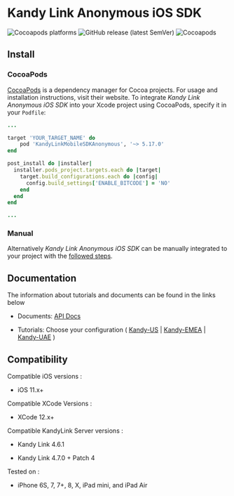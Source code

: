 # Kandy Link Anonymous iOS SDK

<p>
    <img alt="Cocoapods platforms" src="https://img.shields.io/cocoapods/p/KandyLinkMobileSDKAnonymous">
    <img alt="GitHub release (latest SemVer)" src="https://img.shields.io/github/v/release/kandy-io/kandy-anonymous-ios-sdk">
    <img alt="Cocoapods" src="https://img.shields.io/cocoapods/v/KandyLinkMobileSDKAnonymous">
</p>

## Install

### CocoaPods

[CocoaPods](https://cocoapods.org/pods/KandyLinkMobileSDKAnonymous) is a dependency manager for Cocoa projects. For usage and installation instructions, visit their website. To integrate *Kandy Link Anonymous iOS SDK* into your Xcode project using CocoaPods, specify it in your `Podfile`:

```ruby
...

target 'YOUR_TARGET_NAME' do
    pod 'KandyLinkMobileSDKAnonymous', '~> 5.17.0'
end

post_install do |installer|
  installer.pods_project.targets.each do |target|
    target.build_configurations.each do |config|
      config.build_settings['ENABLE_BITCODE'] = 'NO'
    end
  end
end

...
```

### Manual

Alternatively *Kandy Link Anonymous iOS SDK* can be manually integrated to your project with the [followed steps](https://kandy-io.github.io/kandy-link-ios-sdk/tutorials/#/?id=manual-installation-after-v5170). 

## Documentation

The information about tutorials and documents can be found in the links below

* Documents: [API Docs](https://kandy-io.github.io/kandy-anonymous-ios-sdk/docs)

* Tutorials: Choose your configuration ( [Kandy-US](https://kandy-io.github.io/kandy-anonymous-ios-sdk/tutorials/?SUBSCRIPTIONFQDN=spidr-ucc.genband.com&WEBSOCKETFQDN=spidr-ucc.genband.com&ICESERVER1=turn-ucc-1.genband.com&ICESERVER2=turn-ucc-2.genband.com) | [Kandy-EMEA](https://kandy-io.github.io/kandy-anonymous-ios-sdk/tutorials/?SUBSCRIPTIONFQDN=spidr-em.genband.com&WEBSOCKETFQDN=spidr-em.genband.com&ICESERVER1=turn-em-1.genband.com&ICESERVER2=turn-em-2.genband.com) | [Kandy-UAE](https://kandy-io.github.io/kandy-anonymous-ios-sdk/tutorials/?SUBSCRIPTIONFQDN=ct-webrtc.etisalat.ae&WEBSOCKETFQDN=ct-webrtc.etisalat.ae&ICESERVER1=ct-turn1.etisalat.ae&ICESERVER2=ct-turn2.etisalat.ae) )

## Compatibility

Compatible iOS versions :

* iOS 11.x+

Compatible XCode Versions :

* XCode 12.x+

Compatible KandyLink Server versions :

* Kandy Link 4.6.1

* Kandy Link 4.7.0 + Patch 4

Tested on :

* iPhone 6S, 7, 7+, 8, X, iPad mini, and iPad Air
